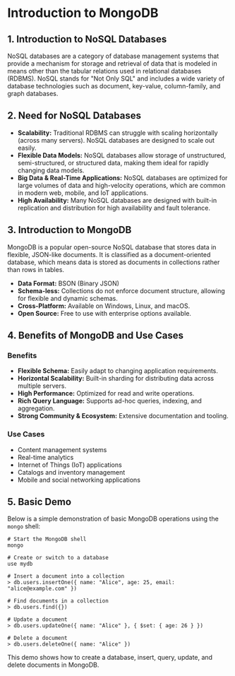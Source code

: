 # Introduction to MongoDB

## 1. Introduction to NoSQL Databases

NoSQL databases are a category of database management systems that provide a mechanism for storage and retrieval of data that is modeled in means other than the tabular relations used in relational databases (RDBMS). NoSQL stands for "Not Only SQL" and includes a wide variety of database technologies such as document, key-value, column-family, and graph databases.

## 2. Need for NoSQL Databases

- **Scalability:** Traditional RDBMS can struggle with scaling horizontally (across many servers). NoSQL databases are designed to scale out easily.
- **Flexible Data Models:** NoSQL databases allow storage of unstructured, semi-structured, or structured data, making them ideal for rapidly changing data models.
- **Big Data & Real-Time Applications:** NoSQL databases are optimized for large volumes of data and high-velocity operations, which are common in modern web, mobile, and IoT applications.
- **High Availability:** Many NoSQL databases are designed with built-in replication and distribution for high availability and fault tolerance.

## 3. Introduction to MongoDB

MongoDB is a popular open-source NoSQL database that stores data in flexible, JSON-like documents. It is classified as a document-oriented database, which means data is stored as documents in collections rather than rows in tables.

- **Data Format:** BSON (Binary JSON)
- **Schema-less:** Collections do not enforce document structure, allowing for flexible and dynamic schemas.
- **Cross-Platform:** Available on Windows, Linux, and macOS.
- **Open Source:** Free to use with enterprise options available.

## 4. Benefits of MongoDB and Use Cases

### Benefits
- **Flexible Schema:** Easily adapt to changing application requirements.
- **Horizontal Scalability:** Built-in sharding for distributing data across multiple servers.
- **High Performance:** Optimized for read and write operations.
- **Rich Query Language:** Supports ad-hoc queries, indexing, and aggregation.
- **Strong Community & Ecosystem:** Extensive documentation and tooling.

### Use Cases
- Content management systems
- Real-time analytics
- Internet of Things (IoT) applications
- Catalogs and inventory management
- Mobile and social networking applications

## 5. Basic Demo

Below is a simple demonstration of basic MongoDB operations using the `mongo` shell:

```shell
# Start the MongoDB shell
mongo

# Create or switch to a database
use mydb

# Insert a document into a collection
> db.users.insertOne({ name: "Alice", age: 25, email: "alice@example.com" })

# Find documents in a collection
> db.users.find({})

# Update a document
> db.users.updateOne({ name: "Alice" }, { $set: { age: 26 } })

# Delete a document
> db.users.deleteOne({ name: "Alice" })
```

This demo shows how to create a database, insert, query, update, and delete documents in MongoDB.
